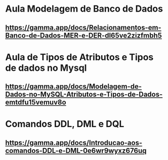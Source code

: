 # Aula Modelagem de Banco de Dados

## https://gamma.app/docs/Relacionamentos-em-Banco-de-Dados-MER-e-DER-dl65ve2zizfmbh5

# Aula de Tipos de Atributos e Tipos de dados no Mysql

## https://gamma.app/docs/Modelagem-de-Dados-no-MySQL-Atributos-e-Tipos-de-Dados-emtdfu15vemuv8o

# Comandos DDL, DML e DQL

## https://gamma.app/docs/Introducao-aos-comandos-DDL-e-DML-0e6wr9wyxz676uq

